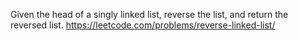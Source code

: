Given the head of a singly linked list, reverse the list, and return the reversed list.
https://leetcode.com/problems/reverse-linked-list/
